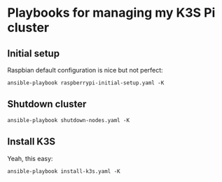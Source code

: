 # Playbooks for managing my K3S Pi cluster

## Initial setup

Raspbian default configuration is nice but not perfect:
```
ansible-playbook raspberrypi-initial-setup.yaml -K
```

## Shutdown cluster

```
ansible-playbook shutdown-nodes.yaml -K
```

## Install K3S

Yeah, this easy:

```
ansible-playbook install-k3s.yaml -K
```
